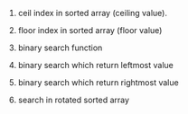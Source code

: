 1) ceil index in sorted array (ceiling value).

2) floor index in sorted array (floor value)

3) binary search function

4) binary search which return leftmost value

5) binary search which return rightmost value

6) search in rotated sorted array
